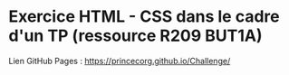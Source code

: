 # Exercice HTML - CSS dans le cadre d'un TP (ressource R209 BUT1A)
Lien GitHub Pages : https://princecorg.github.io/Challenge/
